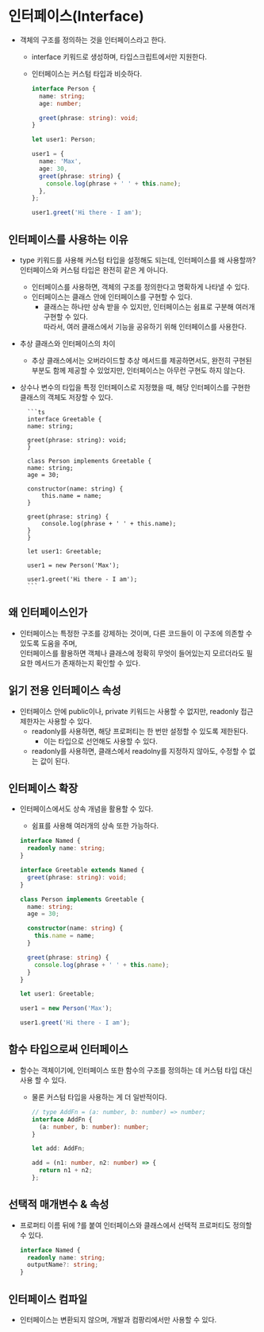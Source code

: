 # 인터페이스(Interface)

- 객체의 구조를 정의하는 것을 인터페이스라고 한다.

  - interface 키워드로 생성하며, 타입스크립트에서만 지원한다.
  - 인터페이스는 커스텀 타입과 비슷하다.

    ```ts
    interface Person {
      name: string;
      age: number;

      greet(phrase: string): void;
    }

    let user1: Person;

    user1 = {
      name: 'Max',
      age: 30,
      greet(phrase: string) {
        console.log(phrase + ' ' + this.name);
      },
    };

    user1.greet('Hi there - I am');
    ```

## 인터페이스를 사용하는 이유

- type 키워드를 사용해 커스텀 타입을 설정해도 되는데, 인터페이스를 왜 사용할까?  
  인터페이스와 커스텀 타입은 완전히 같은 게 아니다.

  - 인터페이스를 사용하면, 객체의 구조를 정의한다고 명확하게 나타낼 수 있다.
  - 인터페이스는 클래스 안에 인터페이스를 구현할 수 있다.
    - 클래스는 하나만 상속 받을 수 있지만, 인터페이스는 쉼표로 구분해 여러개 구현할 수 있다.  
      따라서, 여러 클래스에서 기능을 공유하기 위해 인터페이스를 사용한다.

- 추상 클래스와 인터페이스의 차이

  - 추상 클래스에서는 오버라이드할 추상 메서드를 제공하면서도, 완전히 구현된 부분도 함께 제공할 수 있었지만,
    인터페이스는 아무런 구현도 하지 않는다.

- 상수나 변수의 타입을 특정 인터페이스로 지정했을 때, 해당 인터페이스를 구현한 클래스의 객체도 저장할 수 있다.

        ```ts
        interface Greetable {
        name: string;

        greet(phrase: string): void;
        }

        class Person implements Greetable {
        name: string;
        age = 30;

        constructor(name: string) {
            this.name = name;
        }

        greet(phrase: string) {
            console.log(phrase + ' ' + this.name);
        }
        }

        let user1: Greetable;

        user1 = new Person('Max');

        user1.greet('Hi there - I am');
        ```

## 왜 인터페이스인가

- 인터페이스는 특정한 구조를 강제하는 것이며, 다른 코드들이 이 구조에 의존할 수 있도록 도움을 주며,  
  인터페이스를 활용하면 객체나 클래스에 정확히 무엇이 들어있는지 모르더라도 필요한 메서드가 존재하는지 확인할 수 있다.

## 읽기 전용 인터페이스 속성

- 인터페이스 안에 public이나, private 키워드는 사용할 수 없지만, readonly 접근 제한자는 사용할 수 있다.
  - readonly를 사용하면, 해당 프로퍼티는 한 번만 설정할 수 있도록 제한된다.
    - 이는 타입으로 선언해도 사용할 수 있다.
  - readonly를 사용하면, 클래스에서 readolny를 지정하지 않아도, 수정할 수 없는 값이 된다.

## 인터페이스 확장

- 인터페이스에서도 상속 개념을 활용할 수 있다.

  - 쉼표를 사용해 여러개의 상속 또한 가능하다.

  ```ts
  interface Named {
    readonly name: string;
  }

  interface Greetable extends Named {
    greet(phrase: string): void;
  }

  class Person implements Greetable {
    name: string;
    age = 30;

    constructor(name: string) {
      this.name = name;
    }

    greet(phrase: string) {
      console.log(phrase + ' ' + this.name);
    }
  }

  let user1: Greetable;

  user1 = new Person('Max');

  user1.greet('Hi there - I am');
  ```

## 함수 타입으로써 인터페이스

- 함수는 객체이기에, 인터페이스 또한 함수의 구조를 정의하는 데 커스텀 타입 대신 사용 할 수 있다.

  - 물론 커스텀 타입을 사용하는 게 더 일반적이다.

    ```ts
    // type AddFn = (a: number, b: number) => number;
    interface AddFn {
      (a: number, b: number): number;
    }

    let add: AddFn;

    add = (n1: number, n2: number) => {
      return n1 + n2;
    };
    ```

## 선택적 매개변수 & 속성

- 프로퍼티 이름 뒤에 ?를 붙여 인터페이스와 클래스에서 선택적 프로퍼티도 정의할 수 있다.

  ```ts
  interface Named {
    readonly name: string;
    outputName?: string;
  }
  ```

## 인터페이스 컴파일

- 인터페이스는 변환되지 않으며, 개발과 컴팡리에서만 사용할 수 있다.

